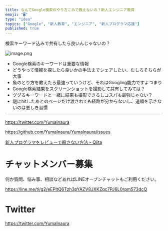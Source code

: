```yaml
---
title: なんでGoogle検索のやり方こみで教えないの？新人エンジニア教育
emoji: "🖥"
type: "idea"
topics: ["Google", "新人教育", "エンジニア", "新人プログラマ応援"]
published: true
---
```


検索キーワード込みで共有したら良いんじゃないの？

![image.png](https://qiita-image-store.s3.amazonaws.com/0/89618/7b4e9a21-f119-00b3-ac25-c3ee8bf3ea03.png)


- Google検索のキーワードは重要な情報
- どうやって情報を探したら良いかの手法までシェアしたい、むしろそちらが大事
- 魚のとり方を教えたら最強っていうけど、それはGoogling能力ですよつまり
- Google検索結果をスクリーンショットを撮影して共有してみては？
- ググるキーワードと一緒に結果も撮影できるしコスパも最強じゃない？
- 謎にhitしたあとのページだけ渡されても経路が分からないし、道順を示さないのは悪しき習慣

---

https://twitter.com/YumaInaura

https://github.com/YumaInaura/YumaInaura/issues

[新人プログラマをレビューで殺さない方法 - Qiita](https://qiita.com/hiraike32/items/32840b11536fa1b78621)








<!-- Update From Qiita API -->

# チャットメンバー募集


何か質問、悩み事、相談などあればLINEオープンチャットもご利用ください。

https://line.me/ti/g2/eEPltQ6Tzh3pYAZV8JXKZqc7PJ6L0rpm573dcQ





# Twitter


https://twitter.com/YumaInaura


<!-- Update From Qiita API -->


